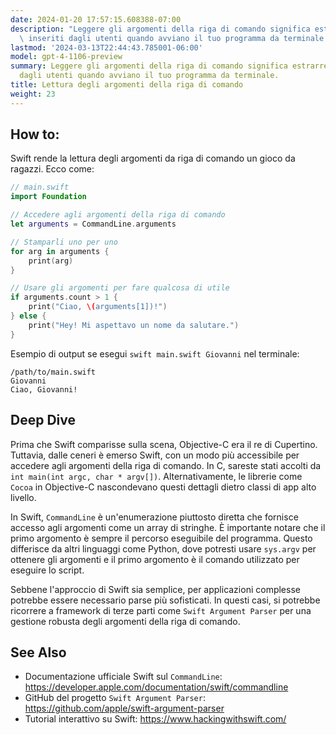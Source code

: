 ```yaml
---
date: 2024-01-20 17:57:15.608388-07:00
description: "Leggere gli argomenti della riga di comando significa estrarre i dati\
  \ inseriti dagli utenti quando avviano il tuo programma da terminale. I programmatori\u2026"
lastmod: '2024-03-13T22:44:43.785001-06:00'
model: gpt-4-1106-preview
summary: Leggere gli argomenti della riga di comando significa estrarre i dati inseriti
  dagli utenti quando avviano il tuo programma da terminale.
title: Lettura degli argomenti della riga di comando
weight: 23
---
```


## How to:
Swift rende la lettura degli argomenti da riga di comando un gioco da ragazzi. Ecco come:

```Swift
// main.swift
import Foundation

// Accedere agli argomenti della riga di comando
let arguments = CommandLine.arguments

// Stamparli uno per uno
for arg in arguments {
    print(arg)
}

// Usare gli argomenti per fare qualcosa di utile
if arguments.count > 1 {
    print("Ciao, \(arguments[1])!")
} else {
    print("Hey! Mi aspettavo un nome da salutare.")
}
```

Esempio di output se esegui `swift main.swift Giovanni` nel terminale:

```
/path/to/main.swift
Giovanni
Ciao, Giovanni!
```

## Deep Dive
Prima che Swift comparisse sulla scena, Objective-C era il re di Cupertino. Tuttavia, dalle ceneri è emerso Swift, con un modo più accessibile per accedere agli argomenti della riga di comando. In C, sareste stati accolti da `int main(int argc, char * argv[])`. Alternativamente, le librerie come `Cocoa` in Objective-C nascondevano questi dettagli dietro classi di app alto livello.

In Swift, `CommandLine` è un'enumerazione piuttosto diretta che fornisce accesso agli argomenti come un array di stringhe. È importante notare che il primo argomento è sempre il percorso eseguibile del programma. Questo differisce da altri linguaggi come Python, dove potresti usare `sys.argv` per ottenere gli argomenti e il primo argomento è il comando utilizzato per eseguire lo script.

Sebbene l'approccio di Swift sia semplice, per applicazioni complesse potrebbe essere necessario parse più sofisticati. In questi casi, si potrebbe ricorrere a framework di terze parti come `Swift Argument Parser` per una gestione robusta degli argomenti della riga di comando.

## See Also
- Documentazione ufficiale Swift sul `CommandLine`: https://developer.apple.com/documentation/swift/commandline
- GitHub del progetto `Swift Argument Parser`: https://github.com/apple/swift-argument-parser
- Tutorial interattivo su Swift: https://www.hackingwithswift.com/
